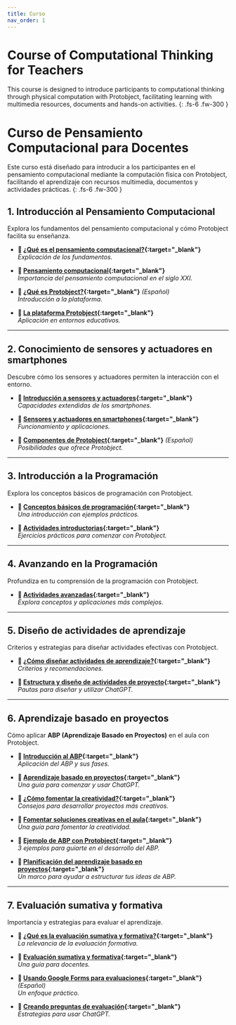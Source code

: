 ```yaml
---
title: Curso
nav_order: 1
---
```


# Course of Computational Thinking for Teachers

This course is designed to introduce participants to computational thinking through physical computation with Protobject, facilitating learning with multimedia resources, documents and hands-on activities.
{: .fs-6 .fw-300 }



# Curso de Pensamiento Computacional para Docentes

Este curso está diseñado para introducir a los participantes en el pensamiento computacional mediante la computación física con Protobject, facilitando el aprendizaje con recursos multimedia, documentos y actividades prácticas.
{: .fs-6 .fw-300 }

## **1. Introducción al Pensamiento Computacional**

Explora los fundamentos del pensamiento computacional y cómo Protobject facilita su enseñanza.

- **🎥 [¿Qué es el pensamiento computacional?](https://youtu.be/9Z_KCiG3Bug){:target="_blank"}**  
  _Explicación de los fundamentos._  

- **📄 [Pensamiento computacional](https://docs.google.com/document/d/1MG8MiY9qbPEDj78Y-JF3gJ127nbPpPrZ0E9yGIvZqhI/view){:target="_blank"}**  
  _Importancia del pensamiento computacional en el siglo XXI._  

- **🎥 [¿Qué es Protobject?](https://youtu.be/FQSB5xwQbNg){:target="_blank"}** _(Español)_  
  _Introducción a la plataforma._  

- **📄 [La plataforma Protobject](https://docs.google.com/document/d/1UX0LgJSqTixAZj-8EPxnkwxHk7AjeSTgpEYgwSlgyVY/view){:target="_blank"}**  
  _Aplicación en entornos educativos._  

---

## **2. Conocimiento de sensores y actuadores en smartphones**  
Descubre cómo los sensores y actuadores permiten la interacción con el entorno.  

- **🎥 [Introducción a sensores y actuadores](https://youtu.be/iwlztiWB1bc){:target="_blank"}**  
  _Capacidades extendidas de los smartphones._  

- **📄 [Sensores y actuadores en smartphones](https://docs.google.com/document/d/18xp73kni5kD7jLlci6ap1Q11pWbqc599CqOSqnMMqdA/view){:target="_blank"}**  
  _Funcionamiento y aplicaciones._  

- **🎥 [Componentes de Protobject](https://youtu.be/He9BBtYKvM8){:target="_blank"}** _(Español)_  
  _Posibilidades que ofrece Protobject._  

---

## **3. Introducción a la Programación**  
Explora los conceptos básicos de programación con Protobject.  

- **🎥 [Conceptos básicos de programación](https://youtu.be/jNOGzcFMqwQ){:target="_blank"}**  
  _Una introducción con ejemplos prácticos._  

- **📄 [Actividades introductorias](https://docs.google.com/document/d/1KasAXtTsb7Qb3vvbMNlQbjod6P_6gQK9VO2vQt8mBOg/view){:target="_blank"}**  
  _Ejercicios prácticos para comenzar con Protobject._  

---

## **4. Avanzando en la Programación**  
Profundiza en tu comprensión de la programación con Protobject.  

- **📄 [Actividades avanzadas](https://docs.google.com/document/d/1AtqNtJV3o0ida4GHPO60182P1VdDvFyniwqt7761rww/view){:target="_blank"}**  
  _Explora conceptos y aplicaciones más complejos._  

---

## **5. Diseño de actividades de aprendizaje**  
Criterios y estrategias para diseñar actividades efectivas con Protobject.  

- **🎥 [¿Cómo diseñar actividades de aprendizaje?](https://youtu.be/MAXCtU3rH0M){:target="_blank"}**  
  _Criterios y recomendaciones._  

- **📄 [Estructura y diseño de actividades de proyecto](https://docs.google.com/document/d/1hq_KKXhBOAgpyXMWpM3Q1tEkq78Wzfy-rI3XJi1hye4/view){:target="_blank"}**  
  _Pautas para diseñar y utilizar ChatGPT._  

---

## **6. Aprendizaje basado en proyectos**  
Cómo aplicar **ABP (Aprendizaje Basado en Proyectos)** en el aula con Protobject.  

- **🎥 [Introducción al ABP](https://youtu.be/u5Pi5IrDFfU){:target="_blank"}**  
  _Aplicación del ABP y sus fases._  

- **📄 [Aprendizaje basado en proyectos](https://docs.google.com/document/d/1tEuOpQwlc2v1xQs012C3XqIu_oql_U993d6OotxHEVM/view){:target="_blank"}**  
  _Una guía para comenzar y usar ChatGPT._  

- **🎥 [¿Cómo fomentar la creatividad?](https://youtu.be/o1PnRryVOAc){:target="_blank"}**  
  _Consejos para desarrollar proyectos más creativos._  

- **📄 [Fomentar soluciones creativas en el aula](https://docs.google.com/document/d/1L5DcmgAGwwWLyzUKG-4jhdk7lqN0JqXdvBC3xWctxAY/view){:target="_blank"}**  
  _Una guía para fomentar la creatividad._  

- **📄 [Ejemplo de ABP con Protobject](https://docs.google.com/document/d/1L-tRl_mMC4lMXGPshoDNga3AtHsR6lQzBDKDRny15W8/view){:target="_blank"}**  
  _3 ejemplos para guiarte en el desarrollo del ABP._  

- **📄 [Planificación del aprendizaje basado en proyectos](https://docs.google.com/document/d/1hLcigIkzlKjlyQu4swVHkdNUBXbgKZduFn8UppCG5yk/view){:target="_blank"}**  
  _Un marco para ayudar a estructurar tus ideas de ABP._

---

## **7. Evaluación sumativa y formativa**  
Importancia y estrategias para evaluar el aprendizaje.  

- **🎥 [¿Qué es la evaluación sumativa y formativa?](https://youtu.be/gJQ22n1-bsQ){:target="_blank"}**  
  _La relevancia de la evaluación formativa._  

- **📄 [Evaluación sumativa y formativa](https://docs.google.com/document/d/1ObwJCLWMwSiGk8nvPrceAWtL6mbALDE37XJJFayOVBs/view){:target="_blank"}**  
  _Una guía para docentes._  

- **🎥 [Usando Google Forms para evaluaciones](https://youtu.be/0pOsagYH8y0){:target="_blank"}** _(Español)_  
  _Un enfoque práctico._  

- **📄 [Creando preguntas de evaluación](https://docs.google.com/document/d/1HJHTyD5Tf1LSCMjZAAaUeibXx58q8W6BOGWqpNSUosM/view){:target="_blank"}**  
  _Estrategias para usar ChatGPT._  
